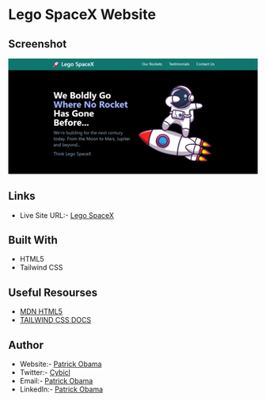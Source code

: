 # Lego SpaceX Website

## Screenshot

![](./build/screen/screen.png)

## Links

- Live Site URL:- [Lego SpaceX](https://lego-space-x.onrender.com/)

## Built With

- HTML5
- Tailwind CSS

## Useful Resourses

- [MDN HTML5](https://developer.mozilla.org/en-US/docs/Web/HTML)
- [TAILWIND CSS DOCS](https://tailwindcss.com/docs/installation)

## Author

- Website:- [Patrick Obama](https://patrick-portfolio-d16l.onrender.com/)
- Twitter:- [Cybicl](https://www.twitter.com/cybicl)
- Email:- [Patrick Obama](mailto:999patrickobama@gmail.com)
- LinkedIn:- [Patrick Obama](https://www.linkedin.com/in/patrick-obama-8269152bb/)